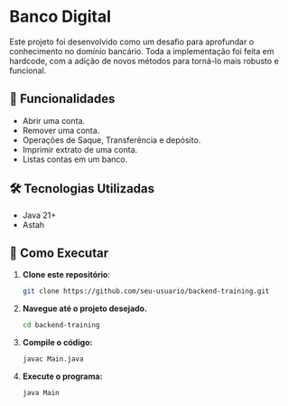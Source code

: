 # Banco Digital

Este projeto foi desenvolvido como um desafio para aprofundar o conhecimento no domínio bancário. Toda a implementação foi feita em hardcode, com a adição de novos métodos para torná-lo mais robusto e funcional.


## 📌 Funcionalidades

- Abrir uma conta.
- Remover uma conta.
- Operações de Saque, Transferência e depósito.
- Imprimir extrato de uma conta.
- Listas contas em um banco.



## 🛠️ Tecnologias Utilizadas

- Java 21+
- Astah

## 🚀 Como Executar

1. **Clone este repositório**:
   ```bash
   git clone https://github.com/seu-usuario/backend-training.git

2. **Navegue até o projeto desejado.**
      ```bash
      cd backend-training

3. **Compile o código:**
      ```bash
      javac Main.java

4. **Execute o programa:**
      ```bash
      java Main
